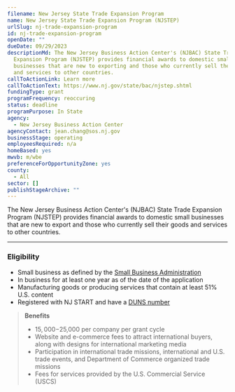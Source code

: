 ```yaml
---
filename: New Jersey State Trade Expansion Program
name: New Jersey State Trade Expansion Program (NJSTEP)
urlSlug: nj-trade-expansion-program
id: nj-trade-expansion-program
openDate: ""
dueDate: 09/29/2023
descriptionMd: The New Jersey Business Action Center's (NJBAC) State Trade
  Expansion Program (NJSTEP) provides financial awards to domestic small
  businesses that are new to exporting and those who currently sell their goods
  and services to other countries.
callToActionLink: Learn more
callToActionText: https://www.nj.gov/state/bac/njstep.shtml
fundingType: grant
programFrequency: reoccuring
status: deadline
programPurpose: In State
agency:
  - New Jersey Business Action Center
agencyContact: jean.chang@sos.nj.gov
businessStage: operating
employeesRequired: n/a
homeBased: yes
mwvb: m/wbe
preferenceForOpportunityZone: yes
county:
  - All
sector: []
publishStageArchive: ""
---
```

The New Jersey Business Action Center's (NJBAC) State Trade Expansion Program (NJSTEP) provides financial awards to domestic small businesses that are new to export and those who currently sell their goods and services to other countries.

- - -

### Eligibility

* Small business as defined by the [Small Business Administration](https://www.sba.gov/size-standards/index.html)
* In business for at least one year as of the date of the application
* Manufacturing goods or producing services that contain at least 51% U.S. content
* Registered with NJ START and have a [DUNS number](https://www.dnb.com/duns.html)

> **Benefits**
>
> * $15,000-$25,000 per company per grant cycle
>* Website and e-commerce fees to attract international buyers, along with designs for international marketing media
> * Participation in international trade missions, international  and U.S. trade events, and Department of Commerce organized trade missions
> * Fees for services provided by the U.S. Commercial Service (USCS)